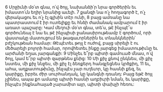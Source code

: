 6 Մրջիւնի մօ՛տ գնա, ո՛վ ծոյլ,
նախանձի՛ր նրա գործերին եւ իմաստո՛ւն եղիր նրանից աւելի.
7 քանզի նա ո՛չ հողագործ է, ո՛չ վերակացու
եւ ո՛չ էլ գլխին տէր ունի,
8 բայց ամռանը նա պատրաստում է իր ուտելիքը
եւ հնձի ժամանակ ամբարում է իր առատ պաշարը:
Կամ մեղուի մօ՛տ գնա,
տե՛ս, թէ ինչպէ՜ս գործունեայ է նա
եւ թէ ինչպիսի ջանասիրութեամբ է գործում,
որի վաստակը մատուցում են թագաւորներին եւ տնանկներին՝ բժշկութեան համար:
Թէպէտեւ թոյլ է ուժով,
բայց սիրելի է ու մեծարելի բոլորի համար,
որովհետեւ ինքը յարգեց իմաստութիւնը եւ արժանի եղաւ յարգանքի:
9 Մինչեւ ե՞րբ պիտի գամուած մնաս, ո՛վ ծոյլ,
կամ ե՞րբ պիտի զարթնես քնից:
10 Մի քիչ քնով ընկնես, մի քիչ նստես,
մի քիչ ննջես, մի քիչ էլ ձեռքերդ հանգչեցնես կրծքիդ,
11 եւ, ահա, աղքատութիւնը, ինչպէս չար ուղեւոր, կը հասնի քեզ,
եւ կարիքը, իբրեւ ժիր սուրհանդակ, կը կանգնի դռանդ:
Բայց եթէ ծոյլ չլինես,
ապա քո ամառը պիտի հասնի աղբիւրի նման,
եւ կարիքը, ինչպէս ինքնահալած չարամիտ այր, պիտի փախչի հեռու:
